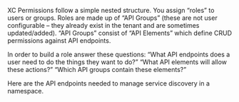 XC Permissions follow a simple nested structure. You assign “roles” to users or groups. Roles are made up of “API Groups” (these are not user configurable – they already exist in the tenant and are sometimes updated/added). “API Groups” consist of “API Elements” which define CRUD permissions against API endpoints.
 
In order to build a role answer these questions:
“What API endpoints does a user need to do the things they want to do?”
“What API elements will allow these actions?”
“Which API groups contain these elements?”

 
Here are the API endpoints needed to manage service discovery in a namespace.
